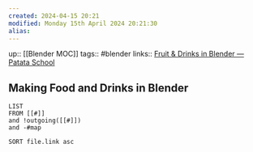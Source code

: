 ```yaml
---
created: 2024-04-15 20:21
modified: Monday 15th April 2024 20:21:30
alias:
---
```

up::  [[Blender MOC]]
tags:: #blender
links:: [Fruit & Drinks in Blender — Patata School](https://www.patataschool.com/fruit-drinks-in-blender)
## Making Food and Drinks in Blender

```dataview
LIST
FROM [[#]]
and !outgoing([[#]])
and -#map

SORT file.link asc
```
